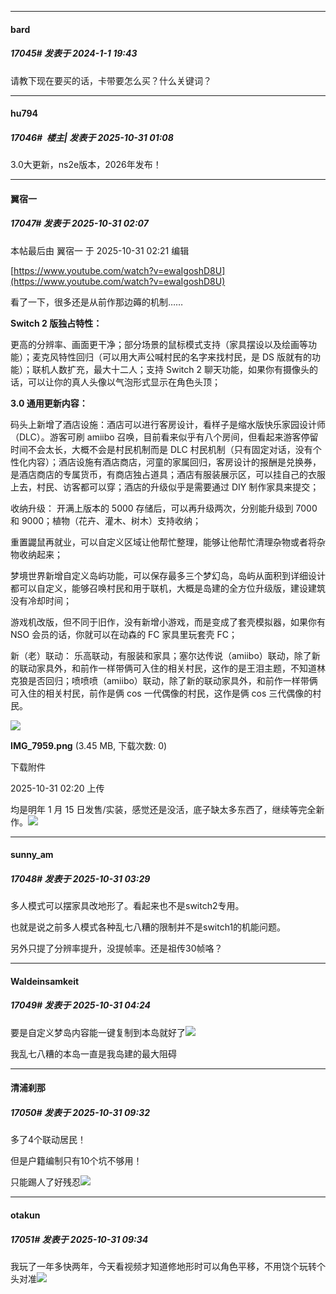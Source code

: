 ﻿
*****

####  bard  
##### 17045#       发表于 2024-1-1 19:43

请教下现在要买的话，卡带要怎么买？什么关键词？

*****

####  hu794  
##### 17046#         楼主| 发表于 2025-10-31 01:08

3.0大更新，ns2e版本，2026年发布！


*****

####  翼宿一  
##### 17047#       发表于 2025-10-31 02:07

 本帖最后由 翼宿一 于 2025-10-31 02:21 编辑 

[https://www.youtube.com/watch?v=ewaIgoshD8U](https://www.youtube.com/watch?v=ewaIgoshD8U)

看了一下，很多还是从前作那边薅的机制……

<strong>Switch 2 版独占特性：</strong>

更高的分辨率、画面更干净；部分场景的鼠标模式支持（家具摆设以及绘画等功能）；麦克风特性回归（可以用大声公喊村民的名字来找村民，是 DS 版就有的功能）；联机人数扩充，最大十二人；支持 Switch 2 聊天功能，如果你有摄像头的话，可以让你的真人头像以气泡形式显示在角色头顶；

<strong>3.0 通用更新内容：</strong>

码头上新增了酒店设施：酒店可以进行客房设计，看样子是缩水版快乐家园设计师（DLC）。游客可刷 amiibo 召唤，目前看来似乎有八个房间，但看起来游客停留时间不会太长，大概不会是村民机制而是 DLC 村民机制（只有固定对话，没有个性化内容）；酒店设施有酒店商店，河童的家属回归，客房设计的报酬是兑换券，是酒店商店的专属货币，有商店独占道具；酒店有服装展示区，可以挂自己的衣服上去，村民、访客都可以穿；酒店的升级似乎是需要通过 DIY 制作家具来提交；

收纳升级：
开满上版本的 5000 存储后，可以再升级两次，分别能升级到 7000 和 9000；植物（花卉、灌木、树木）支持收纳；

重置鼹鼠再就业，可以自定义区域让他帮忙整理，能够让他帮忙清理杂物或者将杂物收纳起来；

梦境世界新增自定义岛屿功能，可以保存最多三个梦幻岛，岛屿从面积到详细设计都可以自定义，能够召唤村民和用于联机，大概是岛建的全方位升级版，建设建筑没有冷却时间；

游戏机改版，但不同于旧作，没有新增小游戏，而是变成了套壳模拟器，如果你有 NSO 会员的话，你就可以在动森的 FC 家具里玩套壳 FC；

新（老）联动：
乐高联动，有服装和家具；塞尔达传说（amiibo）联动，除了新的联动家具外，和前作一样带俩可入住的相关村民，这作的是王泪主题，不知道林克狼是否回归；喷喷喷（amiibo）联动，除了新的联动家具外，和前作一样带俩可入住的相关村民，前作是俩 cos 一代偶像的村民，这作是俩 cos 三代偶像的村民。

<img src="https://img.stage1st.com/forum/202510/31/022045jxgyjqkl4jj1jo1q.png" referrerpolicy="no-referrer">

<strong>IMG_7959.png</strong> (3.45 MB, 下载次数: 0)

下载附件

2025-10-31 02:20 上传

均是明年 1 月 15 日发售/实装，感觉还是没活，底子缺太多东西了，继续等完全新作。<img src="https://static.stage1st.com/image/smiley/face2017/002.png" referrerpolicy="no-referrer">

*****

####  sunny_am  
##### 17048#       发表于 2025-10-31 03:29

多人模式可以摆家具改地形了。看起来也不是switch2专用。

也就是说之前多人模式各种乱七八糟的限制并不是switch1的机能问题。

另外只提了分辨率提升，没提帧率。还是祖传30帧咯？


*****

####  Waldeinsamkeit  
##### 17049#       发表于 2025-10-31 04:24

要是自定义梦岛内容能一键复制到本岛就好了<img src="https://static.stage1st.com/image/smiley/face2017/068.png" referrerpolicy="no-referrer">

我乱七八糟的本岛一直是我岛建的最大阻碍

*****

####  清浦刹那  
##### 17050#       发表于 2025-10-31 09:32

多了4个联动居民！

但是户籍编制只有10个坑不够用！

只能踢人了好残忍<img src="https://static.stage1st.com/image/smiley/face2017/001.png" referrerpolicy="no-referrer">

*****

####  otakun  
##### 17051#       发表于 2025-10-31 09:34

我玩了一年多快两年，今天看视频才知道修地形时可以角色平移，不用饶个玩转个头对准<img src="https://static.stage1st.com/image/smiley/face2017/065.png" referrerpolicy="no-referrer">

